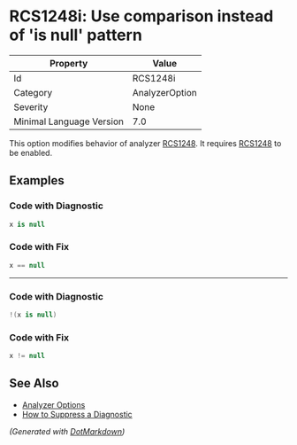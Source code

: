 # RCS1248i: Use comparison instead of 'is null' pattern

| Property                 | Value          |
| ------------------------ | -------------- |
| Id                       | RCS1248i       |
| Category                 | AnalyzerOption |
| Severity                 | None           |
| Minimal Language Version | 7\.0           |

This option modifies behavior of analyzer [RCS1248](RCS1248.md)\. It requires [RCS1248](RCS1248.md) to be enabled\.

## Examples

### Code with Diagnostic

```csharp
x is null
```

### Code with Fix

```csharp
x == null
```

- - -

### Code with Diagnostic

```csharp
!(x is null)
```

### Code with Fix

```csharp
x != null
```

## See Also

* [Analyzer Options](../AnalyzerOptions.md)
* [How to Suppress a Diagnostic](../HowToConfigureAnalyzers.md#how-to-suppress-a-diagnostic)


*\(Generated with [DotMarkdown](http://github.com/JosefPihrt/DotMarkdown)\)*